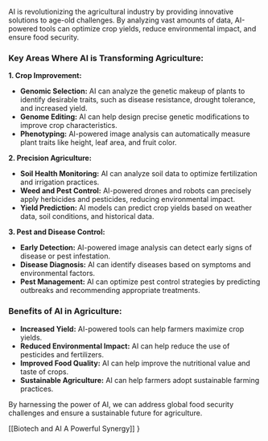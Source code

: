 
AI is revolutionizing the agricultural industry by providing innovative solutions to age-old challenges. By analyzing vast amounts of data, AI-powered tools can optimize crop yields, reduce environmental impact, and ensure food security.

### Key Areas Where AI is Transforming Agriculture:

**1. Crop Improvement:**

- **Genomic Selection:** AI can analyze the genetic makeup of plants to identify desirable traits, such as disease resistance, drought tolerance, and increased yield.
- **Genome Editing:** AI can help design precise genetic modifications to improve crop characteristics.
- **Phenotyping:** AI-powered image analysis can automatically measure plant traits like height, leaf area, and fruit color.

**2. Precision Agriculture:**

- **Soil Health Monitoring:** AI can analyze soil data to optimize fertilization and irrigation practices.
- **Weed and Pest Control:** AI-powered drones and robots can precisely apply herbicides and pesticides, reducing environmental impact.
- **Yield Prediction:** AI models can predict crop yields based on weather data, soil conditions, and historical data.

**3. Pest and Disease Control:**

- **Early Detection:** AI-powered image analysis can detect early signs of disease or pest infestation.
- **Disease Diagnosis:** AI can identify diseases based on symptoms and environmental factors.
- **Pest Management:** AI can optimize pest control strategies by predicting outbreaks and recommending appropriate treatments.

### Benefits of AI in Agriculture:

- **Increased Yield:** AI-powered tools can help farmers maximize crop yields.
- **Reduced Environmental Impact:** AI can help reduce the use of pesticides and fertilizers.
- **Improved Food Quality:** AI can help improve the nutritional value and taste of crops.
- **Sustainable Agriculture:** AI can help farmers adopt sustainable farming practices.

By harnessing the power of AI, we can address global food security challenges and ensure a sustainable future for agriculture.

[[Biotech and AI A Powerful Synergy]]
}